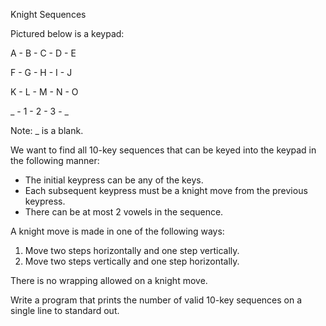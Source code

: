 Knight Sequences

Pictured below is a keypad:

A - B - C - D - E

F - G - H - I - J

K - L - M - N - O

_ - 1 - 2 - 3 - _

Note: _ is a blank.

We want to find all 10-key sequences that can be keyed into the keypad in the following manner:
- The initial keypress can be any of the keys.
- Each subsequent keypress must be a knight move from the previous keypress.  
- There can be at most 2 vowels in the sequence.

A knight move is made in one of the following ways:
1. Move two steps horizontally and one step vertically.
2. Move two steps vertically and one step horizontally.

There is no wrapping allowed on a knight move.

Write a program that prints the number of valid 10-key sequences on a single line to standard out.  
